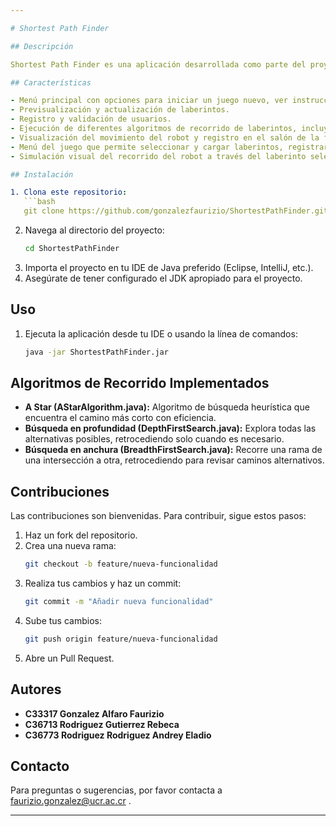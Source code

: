 ```yaml
---

# Shortest Path Finder

## Descripción

Shortest Path Finder es una aplicación desarrollada como parte del proyecto programado de la asignatura IF3001 Algoritmos y Estructuras de Datos en la Universidad de Costa Rica. El objetivo de la aplicación es simular un robot que debe recorrer un laberinto desde una posición inicial hasta encontrar una zona segura en el menor número de pasos posibles. El robot tiene un máximo de 5 intentos para completar el laberinto.

## Características

- Menú principal con opciones para iniciar un juego nuevo, ver instrucciones del juego, acceder al salón de la fama y salir de la aplicación.
- Previsualización y actualización de laberintos.
- Registro y validación de usuarios.
- Ejecución de diferentes algoritmos de recorrido de laberintos, incluyendo búsqueda en profundidad, búsqueda en anchura, exploración de muros, y más.
- Visualización del movimiento del robot y registro en el salón de la fama.
- Menú del juego que permite seleccionar y cargar laberintos, registrar jugadores y seleccionar algoritmos de recorrido.
- Simulación visual del recorrido del robot a través del laberinto seleccionado.

## Instalación

1. Clona este repositorio:
   ```bash
   git clone https://github.com/gonzalezfaurizio/ShortestPathFinder.git
   ```
2. Navega al directorio del proyecto:
   ```bash
   cd ShortestPathFinder
   ```
3. Importa el proyecto en tu IDE de Java preferido (Eclipse, IntelliJ, etc.).
4. Asegúrate de tener configurado el JDK apropiado para el proyecto.

## Uso

1. Ejecuta la aplicación desde tu IDE o usando la línea de comandos:
   ```bash
   java -jar ShortestPathFinder.jar
   ```
## Algoritmos de Recorrido Implementados

- **A Star (AStarAlgorithm.java):** Algoritmo de búsqueda heurística que encuentra el camino más corto con eficiencia.
- **Búsqueda en profundidad (DepthFirstSearch.java):** Explora todas las alternativas posibles, retrocediendo solo cuando es necesario.
- **Búsqueda en anchura (BreadthFirstSearch.java):** Recorre una rama de una intersección a otra, retrocediendo para revisar caminos alternativos.


## Contribuciones

Las contribuciones son bienvenidas. Para contribuir, sigue estos pasos:

1. Haz un fork del repositorio.
2. Crea una nueva rama:
   ```bash
   git checkout -b feature/nueva-funcionalidad
   ```
3. Realiza tus cambios y haz un commit:
   ```bash
   git commit -m "Añadir nueva funcionalidad"
   ```
4. Sube tus cambios:
   ```bash
   git push origin feature/nueva-funcionalidad
   ```
5. Abre un Pull Request.

## Autores

- **C33317 Gonzalez Alfaro Faurizio**
- **C36713 Rodriguez Gutierrez Rebeca**
- **C36773 Rodriguez Rodriguez Andrey Eladio**

## Contacto

Para preguntas o sugerencias, por favor contacta a faurizio.gonzalez@ucr.ac.cr .

---
```

